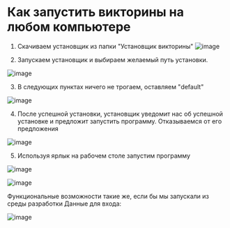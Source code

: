# Как запустить викторины на любом компьютере
1. Скачиваем установщик из папки "Установщик викторины"
![image](https://github.com/CHVRXN/Savitski7sem/assets/90219892/8521c05c-e86c-4383-915d-50eaa8c4e4f1)

2. Запускаем установщик и выбираем желаемый путь установки.

![image](https://github.com/CHVRXN/Savitski7sem/assets/90219892/7e40c2bd-af34-4211-869a-61d38e43229d)

3. В следующих пунктах ничего не трогаем, оставляем "default"

![image](https://github.com/CHVRXN/Savitski7sem/assets/90219892/c2eabb21-9434-492e-9ac8-98975782915d)

4. После успешной установки, установщик уведомит нас об успешной установке и предложит запустить программу. Отказываемся от его предложения

![image](https://github.com/CHVRXN/Savitski7sem/assets/90219892/0ec97199-ccc9-40e7-8bcc-2c936fa832b6)

5. Используя ярлык на рабочем столе запустим программу

![image](https://github.com/CHVRXN/Savitski7sem/assets/90219892/eca606e6-d9b4-47c8-8bfe-f20f49c76867)

![image](https://github.com/CHVRXN/Savitski7sem/assets/90219892/294de8c2-a9fe-497a-8a9d-c178c6c1ac57)

Функциональные возможности такие же, если бы мы запускали из среды разработки
Данные для входа:

![image](https://github.com/CHVRXN/Savitski7sem/assets/90219892/47ce9aeb-b2f6-48ce-a2bb-3198f52450a8)

